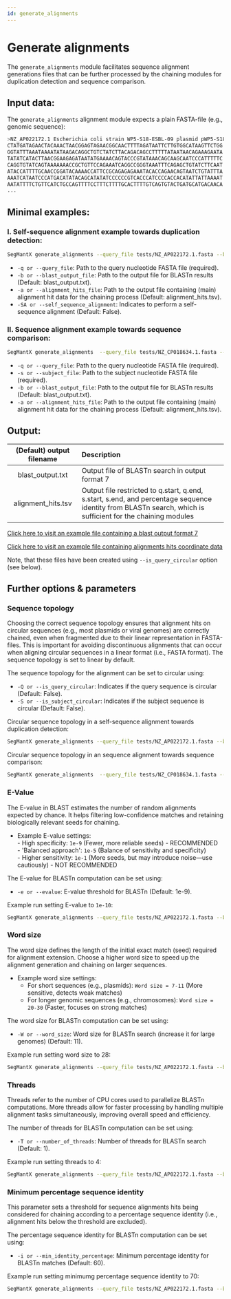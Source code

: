 ```yaml
---
id: generate_alignments
---
```


# Generate alignments

The `generate_alignments` module facilitates sequence alignment generations files that can be further processed by the chaining modules for duplication detection and sequence comparison.

## Input data:
The `generate_alignments` alignment module expects a plain FASTA-file (e.g., genomic sequence):
```bash
>NZ_AP022172.1 Escherichia coli strain WP5-S18-ESBL-09 plasmid pWP5-S18-ESBL-09_1, complete sequence
CTATGATAGAACTACAAACTAACGGAGTAGAACGGCAACTTTTAGATAATTCTTGTGGCATAAGTTCTGG
GGTATTTAAATAAAATATAAGACAGGCTGTCTATCTTACAGACAGCCTTTTTATAATAACAGAAAGAATA
TATATCATACTTAACGGAAGAGATAATATGAAAACAGTACCCGTATAAACAGCAAGCAATCCCATTTTTC
CAGGTGTATCAGTAAAAAAACCGCTGTTCCAGAAATCAGGCCGGGTAAATTTCAGAGCTGTATCTTCAAT
ATACCATTTTGCAACCGGATACAAAACCATTCCGCAGAGAGAAATACACCAGAACAGTAATCTGTATTTA
AAATCATAATCCCATGACATATACAGCATATATCCCCCCGTCACCCATCCCCACCACATATTATTAAAAT
AATATTTTCTGTTCATCTGCCAGTTTTCCTTTCTTTTGCACTTTTGTCAGTGTACTGATGCATGACAACA
...
```

## Minimal examples:
### I. Self-sequence alignment example towards duplication detection:
```bash
SegMantX generate_alignments --query_file tests/NZ_AP022172.1.fasta --blast_output_file tests/NZ_AP022172.1.blast.x7 --alignment_hits_file tests/NZ_AP022172.1.alignment_coordinates.tsv --self_sequence_alignment
```
- `-q or --query_file`: Path to the query nucleotide FASTA file (required).
- `-b or --blast_output_file`: Path to the output file for BLASTn results (Default: blast_output.txt). 
- `-a or --alignment_hits_file`: Path to the output file containing (main) alignment hit data for the chaining process (Default: alignment_hits.tsv).
- `-SA or --self_sequence_alignment`: Indicates to perform a self-sequence alignment (Default: False).

### II. Sequence alignment example towards sequence comparison:
```bash
SegMantX generate_alignments  --query_file tests/NZ_CP018634.1.fasta --subject_file tests/NZ_CP022004.1.fasta --blast_output_file tests/NZ_CP018634.1_vs_NZ_CP022004.1.blast.x7 --alignment_hits_file tests/NZ_CP018634.1_vs_NZ_CP022004.1.alignment_coordinates.tsv 
```
- `-q or --query_file`: Path to the query nucleotide FASTA file (required).
- `-s or --subject_file`: Path to the subject nucleotide FASTA file (required).
- `-b or --blast_output_file`: Path to the output file for BLASTn results (Default: blast_output.txt). 
- `-a or --alignment_hits_file`: Path to the output file containing (main) alignment hit data for the chaining process (Default: alignment_hits.tsv).

## Output:

| (Default) output filename | Description |
|:------------------------:|:-----------|
| blast_output.txt | Output file of BLASTn search in output format 7 |  
| alignment_hits.tsv | Output file restricted to q.start, q.end, s.start, s.end, and percentage sequence identity from BLASTn search, which is sufficient for the chaining modules |

[Click here to visit an example file containing a blast output format 7](https://github.com/DMH-biodatasci/SegMantX/blob/main/docs/tbl/NZ_AP022172.1.blast.x7)

[Click here to visit an example file containing alignments hits coordinate data](https://github.com/DMH-biodatasci/SegMantX/blob/main/docs/tbl/NZ_AP022172.1.alignment_coordinates.tsv)

Note, that these files have been created using `--is_query_circular` option (see below).


## Further options & parameters

### Sequence topology
Choosing the correct sequence topology ensures that alignment hits on circular sequences (e.g., most plasmids or viral genomes) are correctly chained, even when fragmented due to their linear representation in FASTA-files. This is important for avoiding discontinuous alignments that can occur when aligning circular sequences in a linear format (i.e., FASTA format). The sequence topology is set to linear by default.

The sequence topology for the alignment can be set to circular using:
- `-Q or --is_query_circular`: Indicates if the query sequence is circular (Default: False).
- `-S or --is_subject_circular`: Indicates if the subject sequence is circular (Default: False).

Circular sequence topology in a self-sequence alignment towards duplication detection:
```bash
SegMantX generate_alignments --query_file tests/NZ_AP022172.1.fasta --blast_output_file tests/NZ_AP022172.1.blast.x7 --alignment_hits_file tests/NZ_AP022172.1.alignment_coordinates.tsv --is_query_circular --self_sequence_alignment
```

Circular sequence topology in an sequence alignment towards sequence comparison:
```bash
SegMantX generate_alignments  --query_file tests/NZ_CP018634.1.fasta --subject_file tests/NZ_CP022004.1.fasta --blast_output_file tests/NZ_CP018634.1_vs_NZ_CP022004.1.blast.x7 --alignment_hits_file tests/NZ_CP018634.1_vs_NZ_CP022004.1.alignment_coordinates.tsv --is_query_circular --is_subject_circular 
```

### E-Value
The E-value in BLAST estimates the number of random alignments expected by chance. It helps filtering low-confidence matches and retaining biologically relevant seeds for chaining.
- Example E-value settings:  
        - High specificity: `1e-9` (Fewer, more reliable seeds) - RECOMMENDED  
        - 'Balanced approach': `1e-5` (Balance of sensitivity and specificity)  
        - Higher sensitivity: `1e-1` (More seeds, but may introduce noise—use cautiously) - NOT RECOMMENDED
        
The E-value for BLASTn computation can be set using:
- `-e or --evalue`: E-value threshold for BLASTn (Default: 1e-9).

Example run setting E-value to `1e-10`:
```bash
SegMantX generate_alignments --query_file tests/NZ_AP022172.1.fasta --blast_output_file tests/NZ_AP022172.1.blast.x7 --alignment_hits_file tests/NZ_AP022172.1.alignment_coordinates.tsv --self_sequence_alignment --evalue 1e-10
```

### Word size
The word size defines the length of the initial exact match (seed) required for alignment extension. Choose a higher word size to speed up the alignment generation and chaining on larger sequences.

- Example word size settings:  
    - For short sequences (e.g., plasmids): `Word size = 7-11` (More sensitive, detects weak matches)  
    - For longer genomic sequences (e.g., chromosomes): `Word size = 20-30` (Faster, focuses on strong matches)
    
The word size for BLASTn computation can be set using:
- `-W or --word_size`: Word size for BLASTn search (increase it for large genomes) (Default: 11).

Example run setting word size to 28:
```bash
SegMantX generate_alignments --query_file tests/NZ_AP022172.1.fasta --blast_output_file tests/NZ_AP022172.1.blast.x7 --alignment_hits_file tests/NZ_AP022172.1.alignment_coordinates.tsv --self_sequence_alignment --word_size 28
```

### Threads
Threads refer to the number of CPU cores used to parallelize BLASTn computations. More threads allow for faster processing by handling multiple alignment tasks simultaneously, improving overall speed and efficiency.

The number of threads for BLASTn computation can be set using:
- `-T or --number_of_threads`: Number of threads for BLASTn search (Default: 1).

Example run setting threads to 4:
```bash
SegMantX generate_alignments --query_file tests/NZ_AP022172.1.fasta --blast_output_file tests/NZ_AP022172.1.blast.x7 --alignment_hits_file tests/NZ_AP022172.1.alignment_coordinates.tsv --self_sequence_alignment --number_of_threads 4
```

### Minimum percentage sequence identity
This parameter sets a threshold for sequence alignments hits being considered for chaining according to a percentage sequence identity (i.e., alignment hits below the threshold are excluded).

The percentage sequence identity for BLASTn computation can be set using:
- `-i or --min_identity_percentage`: Minimum percentage identity for BLASTn matches (Default: 60).

Example run setting minimumg percentage sequence identity to 70:
```bash
SegMantX generate_alignments --query_file tests/NZ_AP022172.1.fasta --blast_output_file tests/NZ_AP022172.1.blast.x7 --alignment_hits_file tests/NZ_AP022172.1.alignment_coordinates.tsv --self_sequence_alignment --min_identity_percentage 70
```
